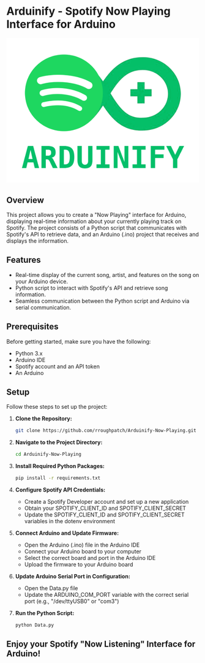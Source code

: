 # Arduinify - Spotify Now Playing Interface for Arduino

<p align="center">
  <img src="https://github.com/rroughpatch/Arduinify-Now-Playing/blob/main/assets/logo.png" alt="Project Image">
</p>

## Overview

This project allows you to create a "Now Playing" interface for Arduino, displaying real-time information about your currently playing track on Spotify. The project consists of a Python script that communicates with Spotify's API to retrieve data, and an Arduino (.ino) project that receives and displays the information.

## Features

- Real-time display of the current song, artist, and features on the song on your Arduino device.
- Python script to interact with Spotify's API and retrieve song information.
- Seamless communication between the Python script and Arduino via serial communication.

## Prerequisites

Before getting started, make sure you have the following:

- Python 3.x
- Arduino IDE
- Spotify account and an API token
- An Arduino

## Setup

Follow these steps to set up the project:

1. **Clone the Repository:**
   ```bash
   git clone https://github.com/rroughpatch/Arduinify-Now-Playing.git

2. **Navigate to the Project Directory:**
   ```bash
   cd Arduinify-Now-Playing

3. **Install Required Python Packages:**
   ```bash
   pip install -r requirements.txt

4. **Configure Spotify API Credentials:**
   - Create a Spotify Developer account and set up a new application
   - Obtain your SPOTIFY_CLIENT_ID and SPOTIFY_CLIENT_SECRET
   - Update the SPOTIFY_CLIENT_ID and SPOTIFY_CLIENT_SECRET variables in the dotenv environment

5. **Connect Arduino and Update Firmware:**
   - Open the Arduino (.ino) file in the Arduino IDE
   - Connect your Arduino board to your computer
   - Select the correct board and port in the Arduino IDE
   - Upload the firmware to your Arduino board

6. **Update Arduino Serial Port in Configuration:**
   - Open the Data.py file
   - Update the ARDUINO_COM_PORT variable with the correct serial port (e.g., "/dev/ttyUSB0" or "com3")

7. **Run the Python Script:**
    ```bash
    python Data.py


## **Enjoy your Spotify "Now Listening" Interface for Arduino!**
